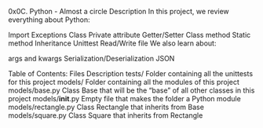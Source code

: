0x0C. Python - Almost a circle
Description
In this project, we review everything about Python:

Import
Exceptions
Class
Private attribute
Getter/Setter
Class method
Static method
Inheritance
Unittest
Read/Write file
We also learn about:

args and kwargs
Serialization/Deserialization
JSON


Table of Contents:
Files	Description
tests/	Folder containing all the unittests for this project
models/	Folder containing all the modules of this project
models/base.py	Class Base that will be the “base” of all other classes in this project
models/__init__.py	Empty file that makes the folder a Python module
models/rectangle.py	Class Rectangle that inherits from Base
models/square.py	Class Square that inherits from Rectangle
